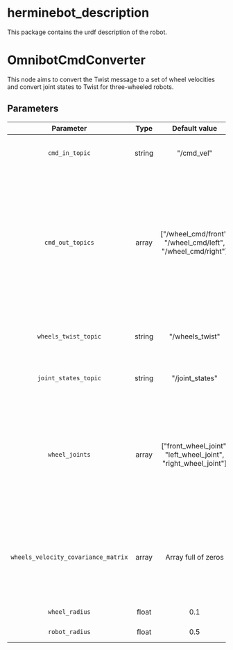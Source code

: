 # herminebot_description

This package contains the urdf description of the robot.

# OmnibotCmdConverter

This node aims to convert the Twist message to a set of wheel velocities and convert joint states to Twist 
for three-wheeled robots.

## Parameters

|              Parameter              |  Type  |                         Default value                          | Unit |                                                                  Description                                                                  |
|:-----------------------------------:|:------:|:--------------------------------------------------------------:|:----:|:---------------------------------------------------------------------------------------------------------------------------------------------:|
|           `cmd_in_topic`            | string |                           "/cmd_vel"                           | N/A  |                                                    Topic name for the input Twist message                                                     |
|          `cmd_out_topics`           | array  |  ["/wheel_cmd/front", "/wheel_cmd/left", "/wheel_cmd/right"]   | N/A  | Topic names for the output wheels velocities. The order is important, the first should be along x-axis positive and then the one on the left. |
|        `wheels_twist_topic`         | string |                        "/wheels_twist"                         | N/A  |                                                    Topic name for the output Twist message                                                    |
|        `joint_states_topic`         | string |                        "/joint_states"                         | N/A  |                                                     Topic name for the input joint states                                                     |
|           `wheel_joints`            | array  | ["front_wheel_joint", "left_wheel_joint", "right_wheel_joint"] | N/A  |          Names of the wheel joints. The order is important, the first should be along x-axis positive and then the one on the left.           |
| `wheels_velocity_covariance_matrix` | array  |                      Array full of zeros                       |  SI  |                   Covariance matrix of the wheel velocities (vx, vy, vz, vroll, vpitch, vyaw). The total length must be 36.                   |
|           `wheel_radius`            | float  |                              0.1                               |  m   |                                                             Radius of the wheels                                                              |
|           `robot_radius`            | float  |                              0.5                               |  m   |                                                              Radius of the robot                                                              |
